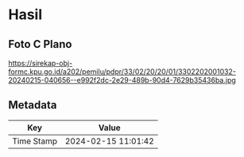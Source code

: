 # Hasil

## Foto C Plano

https://sirekap-obj-formc.kpu.go.id/a202/pemilu/pdpr/33/02/20/20/01/3302202001032-20240215-040656--e992f2dc-2e29-489b-90d4-7629b35436ba.jpg


## Metadata

| Key        | Value               |
| ---------- | ------------------- |
| Time Stamp | 2024-02-15 11:01:42 |



